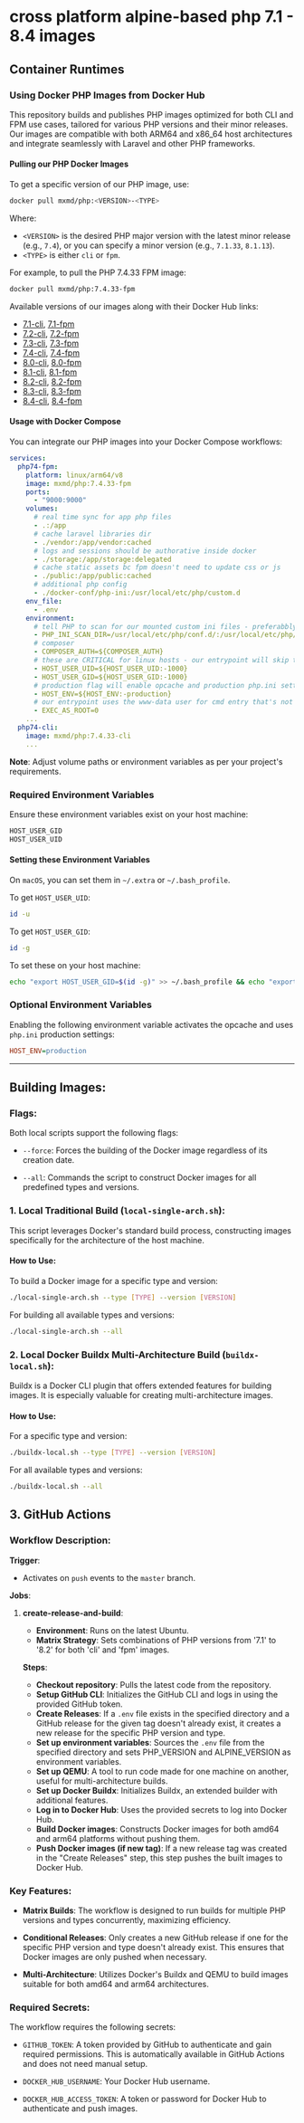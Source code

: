 # cross platform alpine-based php 7.1 - 8.4 images

## Container Runtimes

### Using Docker PHP Images from Docker Hub

This repository builds and publishes PHP images optimized for both CLI and FPM use cases, tailored for various PHP versions and their minor releases. Our images are compatible with both ARM64 and x86_64 host architectures and integrate seamlessly with Laravel and other PHP frameworks.

#### Pulling our PHP Docker Images

To get a specific version of our PHP image, use:

```bash
docker pull mxmd/php:<VERSION>-<TYPE>
```

Where:
- `<VERSION>` is the desired PHP major version with the latest minor release (e.g., `7.4`), or you can specify a minor version (e.g., `7.1.33`, `8.1.13`).
- `<TYPE>` is either `cli` or `fpm`.

For example, to pull the PHP 7.4.33 FPM image:

```bash
docker pull mxmd/php:7.4.33-fpm
```

Available versions of our images along with their Docker Hub links:

- [7.1-cli](https://hub.docker.com/r/mxmd/php/tags?page=1&name=7.1-cli), [7.1-fpm](https://hub.docker.com/r/mxmd/php/tags?page=1&name=7.1-fpm)
- [7.2-cli](https://hub.docker.com/r/mxmd/php/tags?page=1&name=7.2-cli), [7.2-fpm](https://hub.docker.com/r/mxmd/php/tags?page=1&name=7.2-fpm)
- [7.3-cli](https://hub.docker.com/r/mxmd/php/tags?page=1&name=7.3-cli), [7.3-fpm](https://hub.docker.com/r/mxmd/php/tags?page=1&name=7.3-fpm)
- [7.4-cli](https://hub.docker.com/r/mxmd/php/tags?page=1&name=7.4-cli), [7.4-fpm](https://hub.docker.com/r/mxmd/php/tags?page=1&name=7.4-fpm)
- [8.0-cli](https://hub.docker.com/r/mxmd/php/tags?page=1&name=8.0-cli), [8.0-fpm](https://hub.docker.com/r/mxmd/php/tags?page=1&name=8.0-fpm)
- [8.1-cli](https://hub.docker.com/r/mxmd/php/tags?page=1&name=8.1-cli), [8.1-fpm](https://hub.docker.com/r/mxmd/php/tags?page=1&name=8.1-fpm)
- [8.2-cli](https://hub.docker.com/r/mxmd/php/tags?page=1&name=8.2-cli), [8.2-fpm](https://hub.docker.com/r/mxmd/php/tags?page=1&name=8.2-fpm)
- [8.3-cli](https://hub.docker.com/r/mxmd/php/tags?page=1&name=8.3-cli), [8.3-fpm](https://hub.docker.com/r/mxmd/php/tags?page=1&name=8.3-fpm)
- [8.4-cli](https://hub.docker.com/r/mxmd/php/tags?page=1&name=8.4-cli), [8.4-fpm](https://hub.docker.com/r/mxmd/php/tags?page=1&name=8.4-fpm)


#### Usage with Docker Compose

You can integrate our PHP images into your Docker Compose workflows:

```yaml
services:
  php74-fpm:
    platform: linux/arm64/v8
    image: mxmd/php:7.4.33-fpm
    ports:
      - "9000:9000"
    volumes:
      # real time sync for app php files
      - .:/app
      # cache laravel libraries dir
      - ./vendor:/app/vendor:cached
      # logs and sessions should be authorative inside docker
      - ./storage:/app/storage:delegated
      # cache static assets bc fpm doesn't need to update css or js
      - ./public:/app/public:cached
      # additional php config
      - ./docker-conf/php-ini:/usr/local/etc/php/custom.d
    env_file:
      - .env
    environment:
      # tell PHP to scan for our mounted custom ini files - preferabbly mount with zz-custom.ini
      - PHP_INI_SCAN_DIR=/usr/local/etc/php/conf.d/:/usr/local/etc/php/custom.d
      # composer
      - COMPOSER_AUTH=${COMPOSER_AUTH}
      # these are CRITICAL for linux hosts - our entrypoint will skip these for macOS if they conflict with GID:20 on the container
      - HOST_USER_UID=${HOST_USER_UID:-1000}
      - HOST_USER_GID=${HOST_USER_GID:-1000}
      # production flag will enable opcache and production php.ini settings
      - HOST_ENV=${HOST_ENV:-production}
      # our entrypoint uses the www-data user for cmd entry that's not php-fpm - swap to EXEC_AS_ROOT=1 if you wanna exec as the root user
      - EXEC_AS_ROOT=0
    ...
  php74-cli:
    image: mxmd/php:7.4.33-cli
    ...
```

**Note**: Adjust volume paths or environment variables as per your project's requirements.

### Required Environment Variables

Ensure these environment variables exist on your host machine:

```bash
HOST_USER_GID
HOST_USER_UID
```

#### Setting these Environment Variables

On `macOS`, you can set them in `~/.extra` or `~/.bash_profile`.

To get `HOST_USER_UID`:

```bash
id -u
```

To get `HOST_USER_GID`:

```bash
id -g
```

To set these on your host machine:

```bash
echo "export HOST_USER_GID=$(id -g)" >> ~/.bash_profile && echo "export HOST_USER_UID=$(id -u)" >> ~/.bash_profile && echo "export DOCKER_USER=$(id -u):$(id -g)" >> ~/.bash_profile
```

### Optional Environment Variables

Enabling the following environment variable activates the opcache and uses `php.ini` production settings:

```ini
HOST_ENV=production
```
---

## Building Images:

### Flags:

Both local scripts support the following flags:

- `--force`: Forces the building of the Docker image regardless of its creation date.

- `--all`: Commands the script to construct Docker images for all predefined types and versions.

### 1. Local Traditional Build (`local-single-arch.sh`):

This script leverages Docker's standard build process, constructing images specifically for the architecture of the host machine.

#### How to Use:

To build a Docker image for a specific type and version:
```bash
./local-single-arch.sh --type [TYPE] --version [VERSION]
```

For building all available types and versions:
```bash
./local-single-arch.sh --all
```

### 2. Local Docker Buildx Multi-Architecture Build (`buildx-local.sh`):

Buildx is a Docker CLI plugin that offers extended features for building images. It is especially valuable for creating multi-architecture images.

#### How to Use:

For a specific type and version:
```bash
./buildx-local.sh --type [TYPE] --version [VERSION]
```

For all available types and versions:
```bash
./buildx-local.sh --all
```


## 3. GitHub Actions

### Workflow Description:

**Trigger**:
- Activates on `push` events to the `master` branch.

**Jobs**:

1. **create-release-and-build**:
   - **Environment**: Runs on the latest Ubuntu.
   - **Matrix Strategy**: Sets combinations of PHP versions from '7.1' to '8.2' for both 'cli' and 'fpm' images.

   **Steps**:
   - **Checkout repository**: Pulls the latest code from the repository.
   - **Setup GitHub CLI**: Initializes the GitHub CLI and logs in using the provided GitHub token.
   - **Create Releases**: If a `.env` file exists in the specified directory and a GitHub release for the given tag doesn't already exist, it creates a new release for the specific PHP version and type.
   - **Set up environment variables**: Sources the `.env` file from the specified directory and sets PHP_VERSION and ALPINE_VERSION as environment variables.
   - **Set up QEMU**: A tool to run code made for one machine on another, useful for multi-architecture builds.
   - **Set up Docker Buildx**: Initializes Buildx, an extended builder with additional features.
   - **Log in to Docker Hub**: Uses the provided secrets to log into Docker Hub.
   - **Build Docker images**: Constructs Docker images for both amd64 and arm64 platforms without pushing them.
   - **Push Docker images (if new tag)**: If a new release tag was created in the "Create Releases" step, this step pushes the built images to Docker Hub.

### Key Features:

- **Matrix Builds**: The workflow is designed to run builds for multiple PHP versions and types concurrently, maximizing efficiency.

- **Conditional Releases**: Only creates a new GitHub release if one for the specific PHP version and type doesn't already exist. This ensures that Docker images are only pushed when necessary.

- **Multi-Architecture**: Utilizes Docker's Buildx and QEMU to build images suitable for both amd64 and arm64 architectures.

### Required Secrets:

The workflow requires the following secrets:

- `GITHUB_TOKEN`: A token provided by GitHub to authenticate and gain required permissions. This is automatically available in GitHub Actions and does not need manual setup.

- `DOCKER_HUB_USERNAME`: Your Docker Hub username.

- `DOCKER_HUB_ACCESS_TOKEN`: A token or password for Docker Hub to authenticate and push images.


